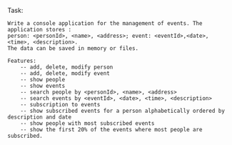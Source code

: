 Task:

	Write a console application for the management of events. The application stores :
	person: <personId>, <name>, <address>; event: <eventId>,<date>, <time>, <description>.
	The data can be saved in memory or files.

	Features:
		-- add, delete, modify person
		-- add, delete, modify event
		-- show people
		-- show events
		-- search people by <personId>, <name>, <address>
		-- search events by <eventId>, <date>, <time>, <description>
		-- subscription to events
		-- show subscribed events for a person alphabetically ordered by description and date
		-- show people with most subscribed events
		-- show the first 20% of the events where most people are subscribed.